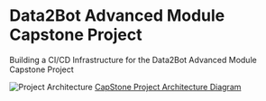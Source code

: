 # Data2Bot Advanced Module Capstone Project

Building a CI/CD Infrastructure for the Data2Bot Advanced Module Capstone Project

![Project Architecture](./docs/project_architechture.jpg)
<ins>CapStone Project Architecture Diagram</ins>
